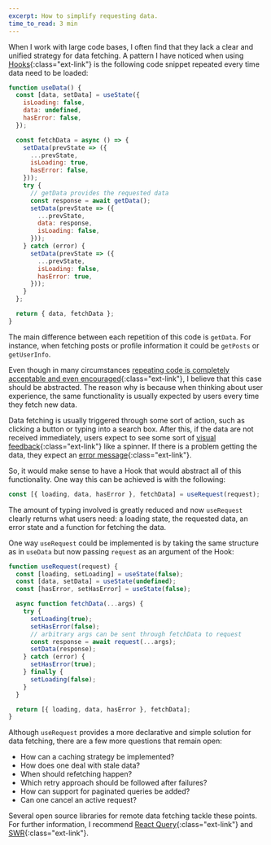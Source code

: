 ```yaml
---
excerpt: How to simplify requesting data.
time_to_read: 3 min
---
```


When I work with large code bases, I often find that they lack a clear and unified strategy for data fetching. A pattern I have noticed when using [Hooks](https://reactjs.org/docs/hooks-intro.html){:class="ext-link"} is the following code snippet repeated every time data need to be loaded:

```javascript
function useData() {
  const [data, setData] = useState({
    isLoading: false,
    data: undefined,
    hasError: false,
  });

  const fetchData = async () => {
    setData(prevState => ({
      ...prevState,
      isLoading: true,
      hasError: false,
    }));
    try {
      // getData provides the requested data
      const response = await getData();
      setData(prevState => ({
        ...prevState,
        data: response,
        isLoading: false,
      }));
    } catch (error) {
      setData(prevState => ({
        ...prevState,
        isLoading: false,
        hasError: true,
      }));
    }
  };

  return { data, fetchData };
}
```

The main difference between each repetition of this code is `getData`. For instance, when fetching posts or profile information it could be `getPosts` or `getUserInfo`.

Even though in many circumstances [repeating code is completely acceptable and even encouraged](https://overreacted.io/the-wet-codebase){:class="ext-link"}, I believe that this case should be abstracted. The reason why is because when thinking about user experience, the same functionality is usually expected by users every time they fetch new data.

Data fetching is usually triggered through some sort of action, such as clicking a button or typing into a search box. After this, if the data are not received immediately, users expect to see some sort of [visual feedback](https://www.nngroup.com/articles/response-times-3-important-limits){:class="ext-link"} like a spinner. If there is a problem getting the data, they expect an [error message](https://www.nngroup.com/articles/error-message-guidelines){:class="ext-link"}.

So, it would make sense to have a Hook that would abstract all of this functionality. One way this can be achieved is with the following:

```javascript
const [{ loading, data, hasError }, fetchData] = useRequest(request);
```

The amount of typing involved is greatly reduced and now `useRequest` clearly returns what users need: a loading state, the requested data, an error state and a function for fetching the data.

One way `useRequest` could be implemented is by taking the same structure as in `useData` but now passing `request` as an argument of the Hook:

```javascript
function useRequest(request) {
  const [loading, setLoading] = useState(false);
  const [data, setData] = useState(undefined);
  const [hasError, setHasError] = useState(false);

  async function fetchData(...args) {
    try {
      setLoading(true);
      setHasError(false);
      // arbitrary args can be sent through fetchData to request
      const response = await request(...args);
      setData(response);
    } catch (error) {
      setHasError(true);
    } finally {
      setLoading(false);
    }
  }

  return [{ loading, data, hasError }, fetchData];
}
```

Although `useRequest` provides a more declarative and simple solution for data fetching, there are a few more questions that remain open:

* How can a caching strategy be implemented?
* How does one deal with stale data?
* When should refetching happen?
* Which retry approach should be followed after failures?
* How can support for paginated queries be added?
* Can one cancel an active request?

Several open source libraries for remote data fetching tackle these points. For further information, I recommend [React Query](https://github.com/tannerlinsley/react-query){:class="ext-link"} and [SWR](https://github.com/vercel/swr){:class="ext-link"}.
